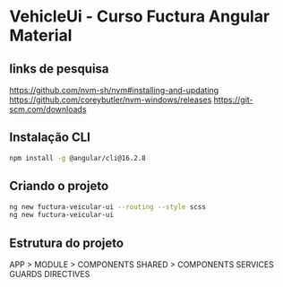 # VehicleUi - Curso Fuctura Angular Material

## links de pesquisa

https://github.com/nvm-sh/nvm#installing-and-updating
https://github.com/coreybutler/nvm-windows/releases
https://git-scm.com/downloads

## Instalação CLI
```bash
npm install -g @angular/cli@16.2.8
```
## Criando o projeto
``` bash
ng new fuctura-veicular-ui --routing --style scss
ng new fuctura-veicular-ui
```
## Estrutura do projeto

APP >
        MODULE >
                COMPONENTS
        SHARED >
                COMPONENTS
                SERVICES
                GUARDS
                DIRECTIVES

